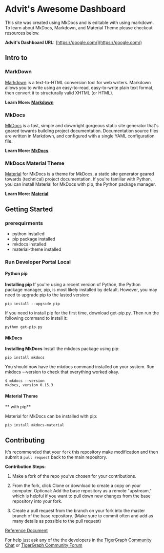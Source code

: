 # Advit's Awesome Dashboard
This site was created using MkDocs and is editable with using markdown. To learn about MkDocs, Markdown, and Material Theme please checkout resources below.

**Advit's Dashboard URL:**
[https://google.com/](https://google.com/)



## Intro to

### MarkDown
[Markdown](https://python-markdown.github.io/) is a text-to-HTML conversion tool for web writers. Markdown allows you to write using an easy-to-read, easy-to-write plain text format, then convert it to structurally valid XHTML (or HTML).

**Learn More: [Markdown](https://python-markdown.github.io/)**


### MkDocs
[MkDocs](https://www.mkdocs.org/) is a fast, simple and downright gorgeous static site generator that's geared towards building project documentation. Documentation source files are written in Markdown, and configured with a single YAML configuration file.

**Learn More: [MkDocs](https://www.mkdocs.org/)**


### MkDocs Material Theme
[Material](https://squidfunk.github.io/mkdocs-material/getting-started/) for MkDocs is a theme for MkDocs, a static site generator geared towards (technical) project documentation. If you're familiar with Python, you can install Material for MkDocs with pip, the Python package manager.

**Learn More: [Material](https://squidfunk.github.io/mkdocs-material/getting-started/)**

## Getting Started
### prerequirments

* python installed
* pip package installed
* mkdocs installed
* material-theme installed

### Run Developer Portal Local

#### Python pip

**Installing pip**
If you're using a recent version of Python, the Python package manager, pip, is most likely installed by default. However, you may need to upgrade pip to the lasted version:

```pip install --upgrade pip```

If you need to install pip for the first time, download get-pip.py. Then run the following command to install it:

```python get-pip.py```


#### MkDocs

**Installing MkDocs**
Install the mkdocs package using pip:

```pip install mkdocs```

You should now have the mkdocs command installed on your system. Run mkdocs --version to check that everything worked okay.

```
$ mkdocs --version
mkdocs, version 0.15.3
```


#### Material Theme
** with pip**

Material for MkDocs can be installed with pip:

```pip install mkdocs-material```


## Contributing

It's recommended that your `fork` this repository make modification and then submit a `pull request` back to the main repository.

**Contribution Steps:**

1. Make a fork of the repo you’ve chosen for your contributions.

2. From the fork, click Clone or download to create a copy on your computer.
Optional: Add the base repository as a remote "upstream," which is helpful if you want to pull down new changes from the base repository into your fork.

3. Create a pull request from the branch on your fork into the master branch of the base repository. (Make sure to commit often and add as many details as possible to the pull request)

[Reference Document](https://opensource.com/article/19/11/first-open-source-contribution-fork-clone#:~:text=Forking%20allows%20a%20project%20to,they%20don't%20create%20clutter.&text=the%20right%20way%3A-,Make%20a%20fork%20of%20the%20repo,ve%20chosen%20for%20your%20contributions.)

For help just ask any of the the developers in the [TigerGraph Community Chat](https://discord.gg/F2c9b9v) or [TigerGraph Community Forum](https://community.tigergraph.com/)
